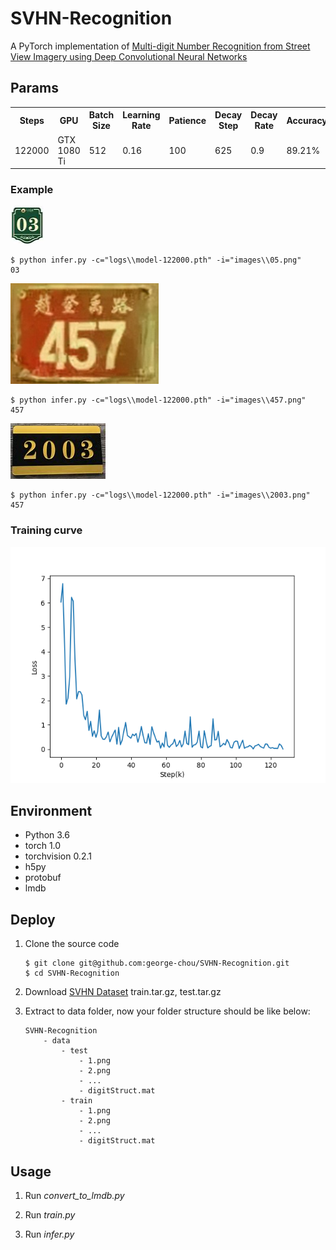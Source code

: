 # SVHN-Recognition

A PyTorch implementation of [Multi-digit Number Recognition from Street View Imagery using Deep Convolutional Neural Networks](http://arxiv.org/pdf/1312.6082.pdf)

## Params

<table>
    <tr>
        <th>Steps</th>
        <th>GPU</th>
        <th>Batch Size</th>
        <th>Learning Rate</th>
        <th>Patience</th>
        <th>Decay Step</th>
        <th>Decay Rate</th>
        <th>Accuracy</th>
    </tr>
    <tr>
        <td>122000</td>
        <td>GTX 1080 Ti</td>
        <td>512</td>
        <td>0.16</td>
        <td>100</td>
        <td>625</td>
        <td>0.9</td>
        <td>89.21%</td>
    </tr>
</table>

### Example

![](images/03.png)
```
$ python infer.py -c="logs\\model-122000.pth" -i="images\\05.png"
03
```

![](images/457.png)
```
$ python infer.py -c="logs\\model-122000.pth" -i="images\\457.png"
457
```

![](images/2003.png)
```
$ python infer.py -c="logs\\model-122000.pth" -i="images\\2003.png"
457
```

### Training curve

![](images/loss.png)

## Environment

* Python 3.6
* torch 1.0
* torchvision 0.2.1
* h5py
* protobuf
* lmdb

## Deploy

1. Clone the source code

    ```
    $ git clone git@github.com:george-chou/SVHN-Recognition.git
    $ cd SVHN-Recognition
    ```

2. Download [SVHN Dataset](http://ufldl.stanford.edu/housenumbers/) train.tar.gz, test.tar.gz

3. Extract to data folder, now your folder structure should be like below:
    ```
    SVHN-Recognition
        - data
            - test
                - 1.png 
                - 2.png
                - ...
                - digitStruct.mat
            - train
                - 1.png 
                - 2.png
                - ...
                - digitStruct.mat
    ```


## Usage

1. Run *convert_to_lmdb.py*

2. Run *train.py*

3. Run *infer.py*